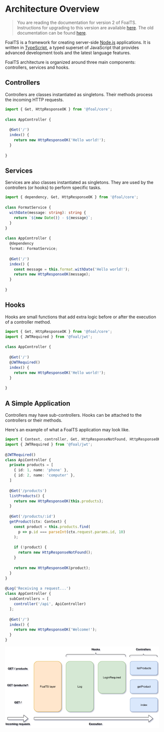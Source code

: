 # Architecture Overview

> You are reading the documentation for version 2 of FoalTS. Instructions for upgrading to this version are available [here](../upgrade-to-v2/README.md). The old documentation can be found [here](https://github.com/FoalTS/foal/tree/v1.x/docs).

FoalTS is a framework for creating server-side [Node.js](https://nodejs.org) applications. It is written in [TypeScript](https://www.typescriptlang.org/), a typed superset of JavaScript that provides advanced development tools and the latest language features.

FoalTS architecture is organized around three main components: controllers, services and hooks.

## Controllers

Controllers are classes instantiated as singletons. Their methods process the incoming HTTP requests.

```typescript
import { Get, HttpResponseOK } from '@foal/core';

class AppController {

  @Get('/')
  index() {
    return new HttpResponseOK('Hello world!');
  }

}
```

## Services

Services are also classes instantiated as singletons. They are used by the controllers (or hooks) to perform specific tasks.

```typescript
import { dependency, Get, HttpResponseOK } from '@foal/core';

class FormatService {
  withDate(message: string): string {
    return `${new Date()} - ${message}`;
  }
}

class AppController {
  @dependency
  format: FormatService;

  @Get('/')
  index() {
    const message = this.format.withDate('Hello world!');
    return new HttpResponseOK(message);
  }

}
```

## Hooks

Hooks are small functions that add extra logic before or after the execution of a controller method.

```typescript
import { Get, HttpResponseOK } from '@foal/core';
import { JWTRequired } from '@foal/jwt';

class AppController {

  @Get('/')
  @JWTRequired()
  index() {
    return new HttpResponseOK('Hello world!');
  }

}
```

## A Simple Application

Controllers may have sub-controllers. Hooks can be attached to the controllers or their methods. 

Here's an example of what a FoalTS application may look like.

```typescript
import { Context, controller, Get, HttpResponseNotFound, HttpResponseOK, Log } from '@foal/core';
import { JWTRequired } from '@foal/jwt';

@JWTRequired()
class ApiController {
  private products = [
    { id: 1, name: 'phone' },
    { id: 2, name: 'computer' },
  ]

  @Get('/products')
  listProducts() {
    return new HttpResponseOK(this.products);
  }

  @Get('/products/:id')
  getProduct(ctx: Context) {
    const product = this.products.find(
      p => p.id === parseInt(ctx.request.params.id, 10)
    );

    if (!product) {
      return new HttpResponseNotFound();
    }

    return new HttpResponseOK(product);
  }
}

@Log('Receiving a request...')
class AppController {
  subControllers = [
    controller('/api', ApiController)
  ];

  @Get('/')
  index() {
    return new HttpResponseOK('Welcome!');
  }
}
```

![Request Lifecycle](./request_lifecycle.png)

